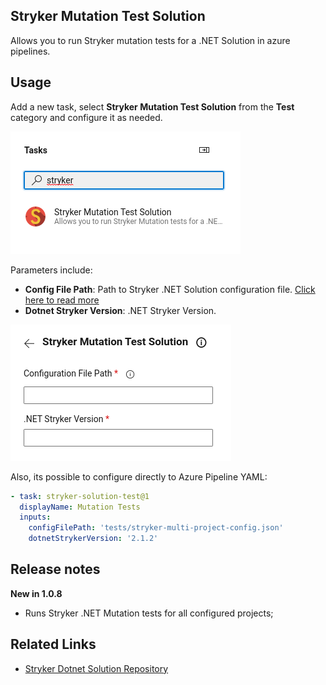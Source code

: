 ## Stryker Mutation Test Solution

Allows you to run Stryker mutation tests for a .NET Solution in azure pipelines.

## Usage
Add a new task, select **Stryker Mutation Test Solution** from the **Test** category and configure it as needed.

![Stryker Mutation Test Solution](images/stryker-mutation-solution-test.png)

Parameters include:
- **Config File Path**: Path to Stryker .NET Solution configuration file. [Click here to read more](https://github.com/JRafaelNascimento/stryker-dotnet-solution#readme)
- **Dotnet Stryker Version**: .NET Stryker Version.

![Stryker Mutation Test Config](images/stryker-mutation-solution-config.png)

Also, its possible to configure directly to Azure Pipeline YAML:

```yaml
- task: stryker-solution-test@1
  displayName: Mutation Tests
  inputs:
    configFilePath: 'tests/stryker-multi-project-config.json'
    dotnetStrykerVersion: '2.1.2'
```

## Release notes

**New in 1.0.8**
- Runs Stryker .NET Mutation tests for all configured projects;

## Related Links

- [Stryker Dotnet Solution Repository](https://github.com/JRafaelNascimento/stryker-dotnet-solution)